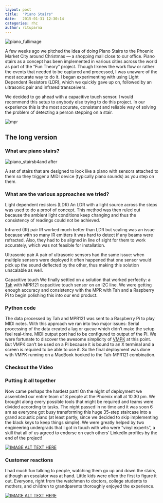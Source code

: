 ```yaml
---
layout: post
title:  "Piano Stairs"
date:   2015-01-31 12:30:14
categories: rhc
author: rituparna
---
```


![piano_fullimage](https://cloud.githubusercontent.com/assets/4735401/5972623/c736bc2a-a882-11e4-8465-e713a89e5e86.jpg)

A few weeks ago we pitched the idea of doing Piano Stairs to the Phoenix Market City around Christmas — a shopping mall close to our office. Piano stairs as a concept has been implemented in various cities across the world as part of the “Fun Theory” project. Though I knew the work flow or rather the events that needed to be captured and processed, I was unaware of the most accurate way to do it. I began experimenting with using Light Dependent Resistors (LDR), which we quickly gave up on, followed by an ultrasonic pair and infrared transceivers.


We decided to go ahead with a capacitive touch sensor. I would recommend this setup to anybody else trying to do this project. In our experience this is the most accurate, consistent and reliable way of solving the problem of detecting a person stepping on a stair.

![mpr](https://cloud.githubusercontent.com/assets/4735401/5972417/12e7aae8-a87f-11e4-8cff-5dbd3c989308.jpg)


## The long version

### What are piano stairs?

![piano_stairsb4and after](https://cloud.githubusercontent.com/assets/4735401/5972509/d67066c0-a880-11e4-9e21-0501fcb98432.jpeg)

A set of stairs that are designed to look like a piano with sensors attached to them so they trigger a MIDI device (typically piano sounds) as you step on them.


### What are the various approaches we tried?
Light dependent resistors (LDR)
An LDR with a light source across the steps was used to do a proof of concept. This method was then ruled out because the ambient light conditions keep changing and thus the consistency of readings could not be achieved.

Infrared (IR) pair
IR worked much better than LDR but scaling was an issue because with so many IR emitters it was hard to detect if any beams were refracted. Also, they had to be aligned in line of sight for them to work accurately, which was not feasible for installation.

Ultrasonic pair
A pair of ultrasonic sensors had the same issue: when multiple sensors were deployed it often happened that one sensor would pick up the sound deflected by the other, thus making this solution unscalable as well.

Capacitive touch
We finally settled on a solution that worked perfectly: a [Tah](http://www.tah.io) with MPR121 capacitive touch sensor on an I2C line. We were getting enough accuracy and consistency with the MPR with Tah and a Raspberry Pi to begin polishing this into our end product.

### Python code

The data processed by Tah and MPR121 was sent to a Raspberry Pi to play MIDI notes. With this approach we ran into two major issues:
Serial processing of the data created a lag or queue which didn’t make the setup feel real-time.
MIDI output port had to be configured to output of the Pi.
We were fortunate to discover the awesome simplicity of [VMPK](http://vmpk.sourceforge.net) at this point. But VMPK can’t be used on a Pi because it is bound to an X terminal and a screen is required to be able to use it. So the final deployment was done with VMPK running on a MacBook hooked to the Tah-MPR121 combination.

###  Checkout the Video 


### Putting it all together

Now came perhaps the hardest part! On the night of deployment we assembled our entire team of 8 people at the Phoenix mall at 10.30 pm. We brought along every possible tools that might be required and teams were divided according to tasks. The night passed in no time and it was soon 6 am as everyone got busy transforming this huge 35-step staircase into a grand acoustic piano (at least partly, since we decided to skip implementing the black keys to keep things simple). We were greatly helped by two engineering undergrads that I got in touch with who were “vinyl experts”, a skill that all of us agreed to endorse on each others’ LinkedIn profiles by the end of the project!

[![IMAGE ALT TEXT HERE](http://img.youtube.com/vi/vMV_lfypvD4/0.jpg)](http://www.youtube.com/watch?v=vMV_lfypvD4)


### Customer reactions
I had much fun talking to people, watching them go up and down the stairs, although an escalator was at hand. Little kids were often the first to figure it out. Everyone, right from the watchmen to doctors, college students to mothers, and children to grandparents thoroughly enjoyed the experience.

[![IMAGE ALT TEXT HERE](http://img.youtube.com/vi/37QWAPxf0uI/0.jpg)](http://www.youtube.com/watch?v=37QWAPxf0uI)




